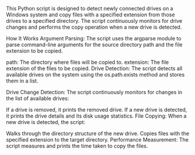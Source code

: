 This Python script is designed to detect newly connected drives on a Windows system and copy files with a specified extension from those drives to a specified directory. The script continuously monitors for drive changes and performs the copy operation when a new drive is detected.

How It Works
Argument Parsing: The script uses the argparse module to parse command-line arguments for the source directory path and the file extension to be copied.

path: The directory where files will be copied to.
extension: The file extension of the files to be copied.
Drive Detection: The script detects all available drives on the system using the os.path.exists method and stores them in a list.

Drive Change Detection: The script continuously monitors for changes in the list of available drives:

If a drive is removed, it prints the removed drive.
If a new drive is detected, it prints the drive details and its disk usage statistics.
File Copying: When a new drive is detected, the script:

Walks through the directory structure of the new drive.
Copies files with the specified extension to the target directory.
Performance Measurement: The script measures and prints the time taken to copy the files.